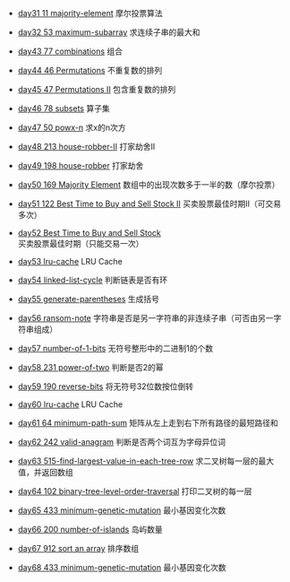- [day31 11 majority-element](https://leetcode.com/problems/majority-element/)
摩尔投票算法

- [day32 53 maximum-subarray](https://leetcode.com/problems/maximum-subarray/)
求连续子串的最大和

- [day43 77 combinations](https://leetcode.com/problems/combinations/)
组合

- [day44 46 Permutations](https://leetcode.com/problems/permutations/)
不重复数的排列

- [day45 47 Permutations II](https://leetcode.com/problems/permutations-ii/)
包含重复数的排列

- [day46 78 subsets](https://leetcode.com/problems/powx-n/)
算子集

- [day47 50 powx-n](https://leetcode.com/problems/powx-n/)
求x的n次方

- [day48 213 house-robber-II](https://leetcode.com/problems/house-robber-ii/)
打家劫舍II

- [day49 198 house-robber](https://leetcode.com/problems/house-robber/)
打家劫舍

- [day50 169 Majority Element](https://leetcode.com/problems/majority-element)
数组中的出现次数多于一半的数（摩尔投票）

- [day51 122 Best Time to Buy and Sell Stock II](https://leetcode.com/problems/best-time-to-buy-and-sell-stock-ii/)
买卖股票最佳时期II（可交易多次）

- [day52 Best Time to Buy and Sell Stock](https://leetcode.com/problems/best-time-to-buy-and-sell-stock)
买卖股票最佳时期（只能交易一次）

- [day53 lru-cache](https://leetcode.com/problems/lru-cache)
LRU Cache

- [day54 linked-list-cycle](https://leetcode.com/problems/linked-list-cycle/)
判断链表是否有环

- [day55 generate-parentheses](https://leetcode.com/problems/generate-parentheses)
生成括号

- [day56 ransom-note](https://leetcode.com/problems/ransom-note/)
字符串是否是另一字符串的非连续子串（可否由另一字符串组成）

- [day57 number-of-1-bits](https://leetcode.com/problems/number-of-1-bits)
无符号整形中的二进制1的个数

- [day58 231 power-of-two](https://leetcode.com/problems/power-of-two/)
判断是否2的幂

- [day59 190 reverse-bits](https://leetcode.com/problems/reverse-bits/)
将无符号32位数按位倒转

- [day60 lru-cache](https://leetcode.com/problems/lru-cache)
LRU Cache

- [day61 64 minimum-path-sum](https://leetcode.com/problems/minimum-path-sum/)
矩阵从左上走到右下所有路径的最短路径和

- [day62 242 valid-anagram](https://leetcode.com/problems/valid-anagram/)
判断是否两个词互为字母异位词

- [day63 515-find-largest-value-in-each-tree-row](https://leetcode.com/problems/find-largest-value-in-each-tree-row/)
求二叉树每一层的最大值，并返回数组

- [day64 102 binary-tree-level-order-traversal](https://leetcode.com/problems/binary-tree-level-order-traversal/)
打印二叉树的每一层

- [day65 433 minimum-genetic-mutation](https://leetcode.com/problems/minimum-genetic-mutation/)
最小基因变化次数

- [day66 200 number-of-islands](https://leetcode.com/problems/number-of-islands)
岛屿数量

- [day67 912 sort an array](https://leetcode.com/problems/sort-an-array)
排序数组

- [day68 433 minimum-genetic-mutation](https://leetcode.com/problems/minimum-genetic-mutation)
最小基因变化次数

